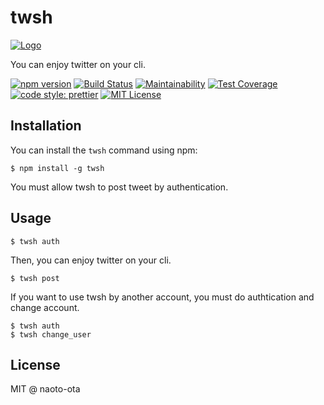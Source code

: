 # twsh

[![Logo](https://i.imgur.com/Yu0lJ1E.png)](https://github.com/azawakh/twsh)

You can enjoy twitter on your cli.

[![npm version](https://badge.fury.io/js/twsh.svg)](https://badge.fury.io/js/twsh)
[![Build Status](https://travis-ci.org/azawakh/twsh.svg?branch=master)](https://travis-ci.org/azawakh/twsh)
[![Maintainability](https://api.codeclimate.com/v1/badges/6f4cd6a0e7feafbdade1/maintainability)](https://codeclimate.com/github/azawakh/twsh/maintainability)
[![Test Coverage](https://api.codeclimate.com/v1/badges/6f4cd6a0e7feafbdade1/test_coverage)](https://codeclimate.com/github/azawakh/twsh/test_coverage)
[![code style: prettier](https://img.shields.io/badge/code_style-prettier-ff69b4.svg?style=flat-square)](https://github.com/prettier/prettier)
[![MIT License](http://img.shields.io/badge/license-MIT-blue.svg?style=flat)](LICENSE)

## Installation

You can install the `twsh` command using npm:

```
$ npm install -g twsh
```
You must allow twsh to post tweet by authentication.

## Usage

```
$ twsh auth
```

Then, you can enjoy twitter on your cli.

```
$ twsh post
```

If you want to use twsh by another account, you must do authtication and change account.

```
$ twsh auth
$ twsh change_user
```

## License

MIT @ naoto-ota
